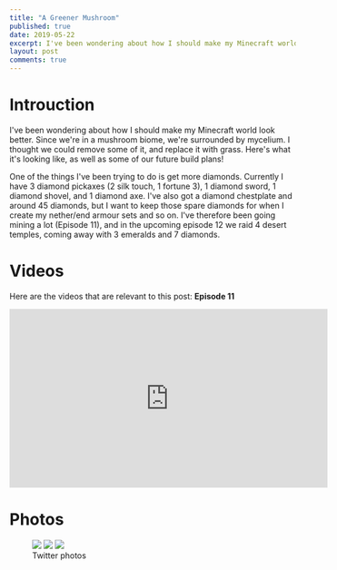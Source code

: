 ```yaml
---
title: "A Greener Mushroom"
published: true
date: 2019-05-22
excerpt: I've been wondering about how I should make my Minecraft world look better. Since we're in a mushroom biome, we're surrounded by mycelium. I thought we could remove some of it, and replace it with grass. Here's what it's looking like, as well as some of our future build plans!
layout: post
comments: true
---
```


# Introuction
I've been wondering about how I should make my Minecraft world look better. Since we're in a mushroom biome, we're surrounded by mycelium. I thought we could remove some of it, and replace it with grass. Here's what it's looking like, as well as some of our future build plans!

One of the things I've been trying to do is get more diamonds. Currently I have 3 diamond pickaxes (2 silk touch, 1 fortune 3), 1 diamond sword, 1 diamond shovel, and 1 diamond axe. I've also got a diamond chestplate and around 45 diamonds, but I want to keep those spare diamonds for when I create my nether/end armour sets and so on. I've therefore been going mining a lot (Episode 11), and in the upcoming episode 12 we raid 4 desert temples, coming away with 3 emeralds and 7 diamonds.

# Videos
Here are the videos that are relevant to this post:
__Episode 11__
<iframe width="560" height="315" src="https://www.youtube.com/embed/3Uvw_byWZ_o" frameborder="0" allow="accelerometer; autoplay; encrypted-media; gyroscope; picture-in-picture" allowfullscreen></iframe>


# Photos
<figure class="third">
	<img src="https://pbs.twimg.com/media/D7Nlx1oVsAAM4a2.jpg">
	<img src="https://pbs.twimg.com/media/D7Nlx0zU8AAVK71.jpg">
	<img src="https://pbs.twimg.com/media/D7Nlx04UIAA84yN.jpg">
	<figcaption>Twitter photos</figcaption>
</figure>
